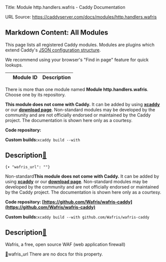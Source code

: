 Title: Module http.handlers.wafris - Caddy Documentation

URL Source: https://caddyserver.com/docs/modules/http.handlers.wafris

Markdown Content:
All Modules
-----------

This page lists all registered Caddy modules. Modules are plugins which extend Caddy's [JSON configuration structure](https://caddyserver.com/docs/json/).

We recommend using your browser's "Find in page" feature for quick lookups.

|  | Module ID | Description |
| --- | --- | --- |

There is more than one module named **Module http.handlers.wafris**. Choose one by its repository.

**This module does not come with Caddy.** It can be added by using **[xcaddy](https://caddyserver.com/docs/build#xcaddy)** or our **[download page](https://caddyserver.com/download)**. Non-standard modules may be developed by the community and are not officially endorsed or maintained by the Caddy project. The documentation is shown here only as a courtesy.

**Code repository:**

**Custom builds:**`xcaddy build --with`

Description[🔗](https://caddyserver.com/docs/modules/http.handlers.wafris#docs "Direct link")
---------------------------------------------------------------------------------------------

`{▾	"wafris_url": ""}`

Non-standard**This module does not come with Caddy.** It can be added by using **[xcaddy](https://caddyserver.com/docs/build#xcaddy)** or our **[download page](https://caddyserver.com/download)**. Non-standard modules may be developed by the community and are not officially endorsed or maintained by the Caddy project. The documentation is shown here only as a courtesy.

**Code repository: [https://github.com/Wafris/wafris-caddy](https://github.com/Wafris/wafris-caddy)**

**Custom builds:**`xcaddy build --with github.com/Wafris/wafris-caddy`

Description[🔗](https://caddyserver.com/docs/modules/http.handlers.wafris#docs "Direct link")
---------------------------------------------------------------------------------------------

Wafris, a free, open source WAF (web application firewall)

[🔗](https://caddyserver.com/docs/modules/http.handlers.wafris#wafris_url)wafris_url
There are no docs for this property.
